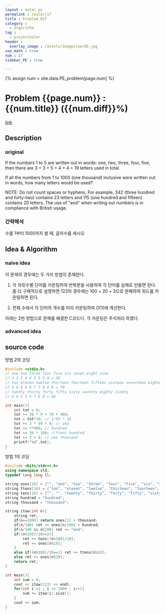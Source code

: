 ```yaml
---
layout : euler_ps
permalink : /euler/17
title : Problem 017
category :
  - algorithm
tag :
  - projecteuler
header :
  overlay_image : /assets/images/pe/05.jpg
use_math : true
num : 17
sidebar_PE : true

---
```


{% assign num = site.data.PE_problem[page.num] %}

<h1> Problem {{page.num}} : {{num.title}} ({{num.diff}}%) </h1>

<a href = "https://projecteuler.net/problem={{page.num}}">link</a>

## Description

### original

If the numbers 1 to 5 are written out in words: one, two, three, four, five, then there are 3 + 3 + 5 + 4 + 4 = 19 letters used in total.

If all the numbers from 1 to 1000 (one thousand) inclusive were written out in words, how many letters would be used?


NOTE: Do not count spaces or hyphens. For example, 342 (three hundred and forty-two) contains 23 letters and 115 (one hundred and fifteen) contains 20 letters. The use of "and" when writing out numbers is in compliance with British usage.

### 간략해석

수를 1부터 1000까지 셀 때, 글자수를 세시오

## Idea & Algorithm

### naive idea

이 문제의 경우에는 두 가지 방법이 존재한다.

1. 각 자릿수별 단어를 카운팅하여 반복문을 사용하여 각 단어를 실제로 만들면 된다.
  좀 더 구체적으로 설명하면 123의 경우에는 100 + 20 + 3으로 분해하여 워드를 카운팅하면 된다.

2. 전체 수에서 각 단어의 개수를 미리 카운팅하여 $O(1)$에 계산한다.

아래는 2번 방법으로 문제를 해결한 C코드다. 각 카운팅은 주석처리 하였다.

### advanced idea

## source code

방법 2의 코딩

``` cpp
#include <stdio.h>
// one two three four five six seven eight nine
// 3 3 5 4 4 3 5 5 4 = 36
// ten eleven twelve thirteen fourteen fifteen sixteen seventeen eighteen nineteen
// 3 6 6 8 8 7 7 9 8 8 = 70
// twenty thirty forty fifty sixty seventy eighty ninety
// 6 6 5 5 5 7 6 6 = 46

int main(){
    int tot = 0;
    tot += 36 * 9 + 70 + 460;
    tot = tot*10; // 1~99 * 10
    tot += 3 * 99 * 9; // and
    tot += 7*900; // hundred
    tot += 36 * 100; //front hundred
    tot += 3 + 8; // one thousand
    printf("%d",tot);
}
```

방법 1의 코딩

``` cpp
#include <bits/stdc++.h>
using namespace std;
typedef long long ll;

string ones[10] = {"", "one", "two", "three", "four", "five", "six", "seven", "eight", "nine"};
string ttens[10] = {"ten", "eleven", "twelve", "thirteen", "fourteen", "fifteen", "sixteen", "seventeen", "eighteen", "nineteen"};
string tens[10] = {"", "", "twenty", "thirty", "forty", "fifty", "sixty", "seventy", "eighty", "ninety"};
string hundred = "hundred";
string thousand = "thousand";

string itow(int n){
    string ret;
    if(n==1000) return ones[1] + thousand;
    if(n/100) ret += ones[n/100] + hundred;
    if(n/100 && n%100) ret += "and";
    if((n%100)/10>=2){
        ret += tens[(n%100)/10];
        ret += ones[n%10];
    }
    else if((n%100)/10==1) ret += ttens[n%10];
    else ret += ones[n%10];
    return ret;
}

int main(){
    int sum = 0;
    cout << itow(123) << endl;
    for(int i =1 ; i <= 1000 ; i++){
        sum += itow(i).size();
    }
    cout << sum;
}

```
